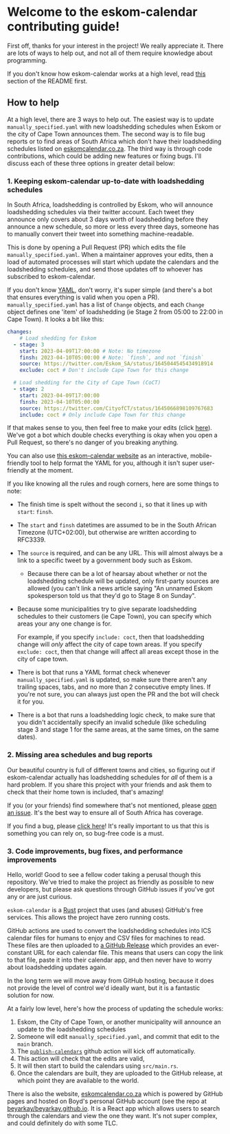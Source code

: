 # Welcome to the eskom-calendar contributing guide!

First off, thanks for your interest in the project! We really appreciate it.
There are lots of ways to help out, and not all of them require knowledge about
programming.

If you don't know how eskom-calendar works at a high level, read [this](TODO)
section of the README first.

## How to help

At a high level, there are 3 ways to help out. The easiest way is to update
`manually_specified.yaml` with new loadshedding schedules when Eskom or the
city of Cape Town announces them. The second way is to file bug reports or
to find areas of South Africa which don't have their loadshedding schedules
listed on [eskomcalendar.co.za](https://eskomcalendar.co.za). The third way is
through code contributions, which could be adding new features or fixing bugs.
I'll discuss each of these three options in greater detail below:

### 1. Keeping eskom-calendar up-to-date with loadshedding schedules

In South Africa, loadshedding is controlled by Eskom, who will announce
loadshedding schedules via their twitter account. Each tweet they announce only
covers about 3 days worth of loadshedding before they announce a new schedule,
so more or less every three days, someone has to manually convert their tweet into
something machine-readable.

This is done by opening a Pull Request (PR) which edits the file
`manually_specified.yaml`. When a maintainer approves your edits, then a load
of automated processes will start which update the calendars and the
loadshedding schedules, and send those updates off to whoever has subscribed to
eskom-calendar.

If you don't know [YAML](https://quickref.me/yaml), don't worry, it's super
simple (and there's a bot that ensures everything is valid when you open a PR).
`manually_specified.yaml` has a list of `Change` objects, and each `Change`
object defines one 'item' of loadshedding (ie Stage 2 from 05:00 to 22:00 in
Cape Town). It looks a bit like this:

```yaml
changes:
    # Load shedding for Eskom
  - stage: 3
    start: 2023-04-09T17:00:00 # Note: No timezone
    finsh: 2023-04-10T05:00:00 # Note: `finsh`, and not `finish`
    source: https://twitter.com/Eskom_SA/status/1645044545434918914
    exclude: coct # Don't include Cape Town for this change

  # Load shedding for the City of Cape Town (CoCT)
  - stage: 2
    start: 2023-04-09T17:00:00
    finsh: 2023-04-10T05:00:00
    source: https://twitter.com/CityofCT/status/1645066898109767683
    include: coct # Only include Cape Town for this change
```

If that makes sense to you, then feel free to make your edits (click
[here](https://github.com/beyarkay/eskom-calendar/edit/main/manually_specified.yaml)).
We've got a bot which double checks everything is okay when you open a Pull
Request, so there's no danger of you breaking anything.

You can also use [this eskom-calendar
website](https://eskomcalendar.co.za/ec/pr) as an interactive, mobile-friendly
tool to help format the YAML for you, although it isn't super user-friendly at
the moment.

If you like knowing all the rules and rough corners, here are some things to note:

- The finish time is spelt without the second `i`, so that it lines up with
  `start`: `finsh`.
- The `start` and `finsh` datetimes are assumed to be in the South African
  Timezone (UTC+02:00), but otherwise are written according to RFC3339.
- The `source` is required, and can be any URL. This will almost always be
  a link to a specific tweet by a government body such as Eskom.
    - Because there can be a lot of hearsay about whether or not the
      loadshedding schedule will be updated, only first-party sources are
      allowed (you can't link a news article saying "An unnamed Eskom
      spokesperson told us that they'd go to Stage 8 on Sunday".
- Because some municipalities try to give separate loadshedding schedules to
  their customers (ie Cape Town), you can specify which areas your any one
  change is for.

  For example, if you specify `include: coct`, then that loadshedding change
  will *only* affect the city of cape town areas. If you specify `exclude:
  coct`, then that change will affect all areas except those in the city of
  cape town.
- There is bot that runs a YAML format check whenever `manually_specified.yaml`
  is updated, so make sure there aren't any trailing spaces, tabs, and no more
  than 2 consecutive empty lines. If you're not sure, you can always just open
  the PR and the bot will check it for you.
- There is a bot that runs a loadshedding logic check, to make sure that you
  didn't accidentally specify an invalid schedule (like scheduling stage 3 and
  stage 1 for the same areas, at the same times, on the same dates).

### 2. Missing area schedules and bug reports

Our beautiful country is full of different towns and cities, so figuring out if
eskom-calendar actually has loadshedding schedules for *all* of them is a hard
problem. If you share this project with your friends and ask them to check that
their home town is included, that's amazing!

If you (or your friends) find somewhere that's not mentioned, please [open an
issue](https://github.com/beyarkay/eskom-calendar/issues/new?assignees=beyarkay&labels=missing-area-schedule%2C+waiting-on-maintainer&template=missing-loadshedding-area-suburb.md&title=Missing+area+schedule).
It's the best way to ensure all of South Africa has coverage.

If you find a bug, please [click
here](https://github.com/beyarkay/eskom-calendar/issues/new)! It's really
important to us that this is something you can rely on, so bug-free code is
a must.

### 3. Code improvements, bug fixes, and performance improvements

Hello, world! Good to see a fellow coder taking a perusal though this
repository. We've tried to make the project as friendly as possible to new
developers, but please ask questions through GitHub issues if you've got any or are just curious.

`eskom-calendar` is a [Rust](https://www.rust-lang.org/) project that uses (and
abuses) GitHub's free services. This allows the project have zero running
costs.

GitHub actions are used to convert the loadshedding schedules into ICS calendar
files for humans to enjoy and CSV files for machines to read. These files are
then uploaded to [a GitHub
Release](https://github.com/beyarkay/eskom-calendar/releases/tag/latest) which
provides an ever-constant URL for each calendar file. This means that users can
copy the link to that file, paste it into their calendar app, and then never
have to worry about loadshedding updates again.

In the long term we will move away from GitHub hosting, because it does not provide the level of control we'd ideally want, but it is a fantastic solution for now.

At a fairly low level, here's how the process of updating the schedule works:

1. Eskom, the City of Cape Town, or another municipality will announce an
   update to the loadshedding schedules
1. Someone will edit `manually_specified.yaml`, and commit that edit to the
   `main` branch.
1. The
   [`publish-calendars`](https://github.com/beyarkay/eskom-calendar/blob/main/.github/workflows/publish-calendars.yaml)
   github action will kick off automatically.
1. This action will check that the edits are valid,
1. It will then start to build the calendars using `src/main.rs`.
1. Once the calendars are built, they are uploaded to the GitHub release, at
   which point they are available to the world.

There is also the website, [eskomcalendar.co.za](https://eskomcalendar.co.za/)
which is powered by GitHub pages and hosted on Boyd's personal GitHub account
(see the repo at
[beyarkay/beyarkay.github.io](https://github.com/beyarkay/beyarkay.github.io).
It is a React app which allows users to search through the calendars and view
the one they want. It's not super complex, and could definitely do with some TLC.

